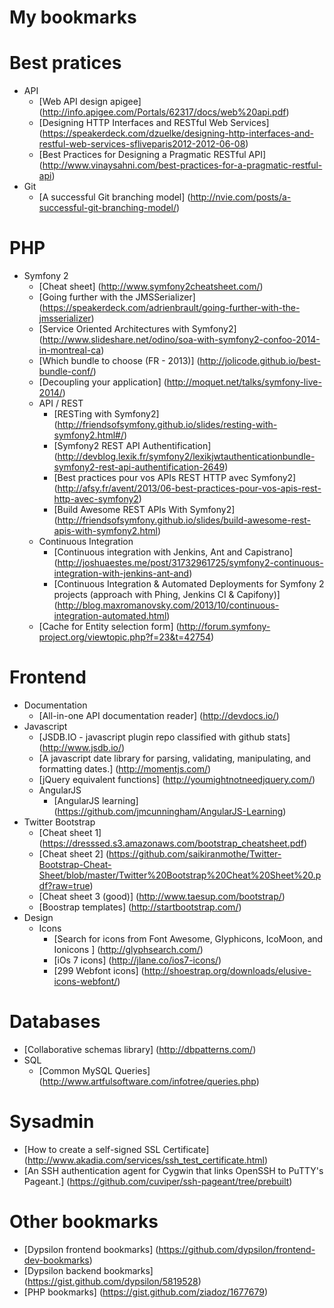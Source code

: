 My bookmarks
=============

# Best pratices
  + API
    + [Web API design apigee] (http://info.apigee.com/Portals/62317/docs/web%20api.pdf)
    + [Designing HTTP Interfaces and RESTful Web Services] (https://speakerdeck.com/dzuelke/designing-http-interfaces-and-restful-web-services-sfliveparis2012-2012-06-08)
    + [Best Practices for Designing a Pragmatic RESTful API] (http://www.vinaysahni.com/best-practices-for-a-pragmatic-restful-api)
  + Git
    + [A successful Git branching model] (http://nvie.com/posts/a-successful-git-branching-model/)

# PHP
  + Symfony 2
    + [Cheat sheet] (http://www.symfony2cheatsheet.com/)
    + [Going further with the JMSSerializer] (https://speakerdeck.com/adrienbrault/going-further-with-the-jmsserializer)
    + [Service Oriented Architectures with Symfony2] (http://www.slideshare.net/odino/soa-with-symfony2-confoo-2014-in-montreal-ca)
    + [Which bundle to choose (FR - 2013)] (http://jolicode.github.io/best-bundle-conf/)
    + [Decoupling your application] (http://moquet.net/talks/symfony-live-2014/)
    + API / REST
      + [RESTing with Symfony2] (http://friendsofsymfony.github.io/slides/resting-with-symfony2.html#/)
      + [Symfony2 REST API Authentification] (http://devblog.lexik.fr/symfony2/lexikjwtauthenticationbundle-symfony2-rest-api-authentification-2649)
      + [Best practices pour vos APIs REST HTTP avec Symfony2] (http://afsy.fr/avent/2013/06-best-practices-pour-vos-apis-rest-http-avec-symfony2)
      + [Build Awesome REST APIs With Symfony2] (http://friendsofsymfony.github.io/slides/build-awesome-rest-apis-with-symfony2.html)
    + Continuous Integration
      + [Continuous integration with Jenkins, Ant and Capistrano] (http://joshuaestes.me/post/31732961725/symfony2-continuous-integration-with-jenkins-ant-and)
      + [Continuous Integration & Automated Deployments for Symfony 2 projects  (approach with Phing, Jenkins CI & Capifony)] (http://blog.maxromanovsky.com/2013/10/continuous-integration-automated.html)
    + [Cache for Entity selection form] (http://forum.symfony-project.org/viewtopic.php?f=23&t=42754)

# Frontend
  + Documentation
    + [All-in-one API documentation reader] (http://devdocs.io/)
  + Javascript
    + [JSDB.IO - javascript plugin repo classified with github stats] (http://www.jsdb.io/)
    + [A javascript date library for parsing, validating, manipulating, and formatting dates.] (http://momentjs.com/)
    + [jQuery equivalent functions] (http://youmightnotneedjquery.com/)
    + AngularJS
      + [AngularJS learning] (https://github.com/jmcunningham/AngularJS-Learning)
  + Twitter Bootstrap
    + [Cheat sheet 1] (https://dresssed.s3.amazonaws.com/bootstrap_cheatsheet.pdf)
    + [Cheat sheet 2] (https://github.com/saikiranmothe/Twitter-Bootstrap-Cheat-Sheet/blob/master/Twitter%20Bootstrap%20Cheat%20Sheet%20.pdf?raw=true)
    + [Cheat sheet 3 (good)] (http://www.taesup.com/bootstrap/)
    + [Boostrap templates] (http://startbootstrap.com/)
  + Design
    + Icons
      + [Search for icons from Font Awesome, Glyphicons, IcoMoon, and Ionicons ] (http://glyphsearch.com/)
      + [iOs 7 icons] (http://jlane.co/ios7-icons/)
      + [299 Webfont icons] (http://shoestrap.org/downloads/elusive-icons-webfont/)

# Databases
  + [Collaborative schemas library] (http://dbpatterns.com/)
  + SQL
    + [Common MySQL Queries] (http://www.artfulsoftware.com/infotree/queries.php)

# Sysadmin
  + [How to create a self-signed SSL Certificate] (http://www.akadia.com/services/ssh_test_certificate.html)
  + [An SSH authentication agent for Cygwin that links OpenSSH to PuTTY's Pageant.] (https://github.com/cuviper/ssh-pageant/tree/prebuilt)

# Other bookmarks
  + [Dypsilon frontend bookmarks] (https://github.com/dypsilon/frontend-dev-bookmarks)
  + [Dypsilon backend bookmarks] (https://gist.github.com/dypsilon/5819528)
  + [PHP bookmarks] (https://gist.github.com/ziadoz/1677679)
